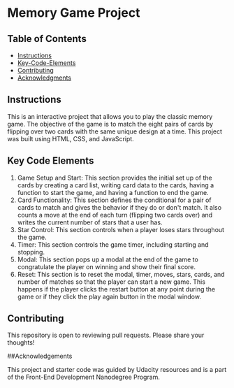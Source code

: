 # Memory Game Project

## Table of Contents

* [Instructions](#instructions)
* [Key-Code-Elements](#key_code_elements)
* [Contributing](#contributing)
* [Acknowledgments](#acknowledgments)

## Instructions

This is an interactive project that allows you to play the classic memory game.  The objective of the game is to match the eight pairs of cards by flipping over two cards with the same unique design at a time.  This project was built using HTML, CSS, and JavaScript.  

## Key Code Elements

1. Game Setup and Start: This section provides the initial set up of the cards by creating a card list,  writing card data to the cards, having a function to start the game, and having a function to end the game.
2. Card Functionality: This section defines the conditional for a pair of cards to match and gives the behavior if they do or don't match.  It also counts a move at the end of each turn (flipping two cards over) and writes the current number of stars that a user has.
3. Star Control: This section controls when a player loses stars throughout the game.
4. Timer: This section controls the game timer, including starting and stopping.
5. Modal: This section pops up a modal at the end of the game to congratulate the player on winning and show their final score.
6. Reset: This section is to reset the modal, timer, moves, stars, cards, and number of matches so that the player can start a new game.  This happens if the player clicks the restart button at any point during the game or if they click the play again button in the modal window.  

## Contributing

This repository is open to reviewing pull requests.  Please share your thoughts!

##Acknowledgements

This project and starter code was guided by Udacity resources and is a part of the Front-End Development Nanodegree Program.

